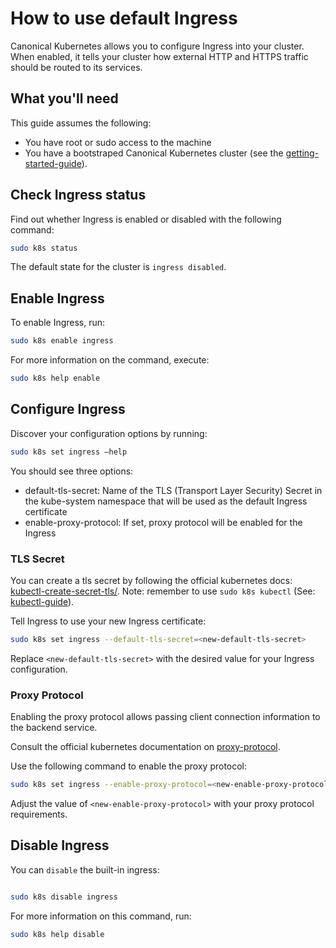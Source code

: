# How to use default Ingress

Canonical Kubernetes allows you to configure Ingress into your cluster.
When enabled, it tells your cluster how external HTTP and HTTPS traffic should be routed to its services.

## What you'll need

This guide assumes the following:

- You have root or sudo access to the machine
- You have a bootstraped Canonical Kubernetes cluster (see the [getting-started-guide]).

## Check Ingress status

Find out whether Ingress is enabled or disabled with the following command:

```bash
sudo k8s status
```

The default state for the cluster is `ingress disabled`.

## Enable Ingress
To enable Ingress, run:

```bash
sudo k8s enable ingress
```

For more information on the command, execute:

```bash
sudo k8s help enable
```

## Configure Ingress
Discover your configuration options by running:

```bash
sudo k8s set ingress –help
```

You should see three options:
- default-tls-secret: Name of the TLS (Transport Layer Security) Secret in the kube-system namespace 
that will be used as the default Ingress certificate
- enable-proxy-protocol: If set, proxy protocol will be enabled for the Ingress

### TLS Secret

You can create a tls secret by following the official kubernetes docs: [kubectl-create-secret-tls/](https://kubernetes.io/docs/reference/kubectl/generated/kubectl_create/kubectl_create_secret_tls/).
Note: remember to use `sudo k8s kubectl` (See: [kubectl-guide](#TODO)).

Tell Ingress to use your new Ingress certificate:
```bash
sudo k8s set ingress --default-tls-secret=<new-default-tls-secret>
```

Replace `<new-default-tls-secret>` with the desired value for your Ingress configuration.

### Proxy Protocol
Enabling the proxy protocol allows passing client connection
 information to the backend service. 

Consult the official kubernetes documentation on [proxy-protocol](https://kubernetes.io/docs/reference/networking/service-protocols/#protocol-proxy-special).

Use the following command to enable the proxy protocol:

```bash
sudo k8s set ingress --enable-proxy-protocol=<new-enable-proxy-protocol>
```

Adjust the value of `<new-enable-proxy-protocol>` with your proxy protocol requirements.

## Disable Ingress
You can `disable` the built-in ingress:

``` {warning} Disabling Ingress may impact external access to services within your cluster. Ensure that you have alternative configurations in place before disabling Ingress.
```

```bash
sudo k8s disable ingress
```

For more information on this command, run:

```bash
sudo k8s help disable
```

<!-- LINKS -->

[getting-started-guide]: ../../../tutorial/getting-started
